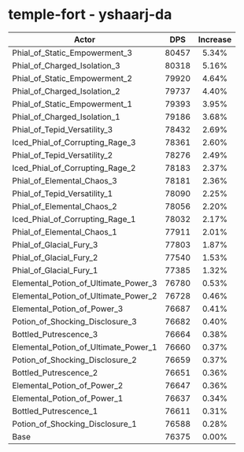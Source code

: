 # temple-fort - yshaarj-da
| Actor | DPS | Increase |
|---|:---:|:---:|
|Phial_of_Static_Empowerment_3|80457|5.34%|
|Phial_of_Charged_Isolation_3|80318|5.16%|
|Phial_of_Static_Empowerment_2|79920|4.64%|
|Phial_of_Charged_Isolation_2|79737|4.40%|
|Phial_of_Static_Empowerment_1|79393|3.95%|
|Phial_of_Charged_Isolation_1|79186|3.68%|
|Phial_of_Tepid_Versatility_3|78432|2.69%|
|Iced_Phial_of_Corrupting_Rage_3|78361|2.60%|
|Phial_of_Tepid_Versatility_2|78276|2.49%|
|Iced_Phial_of_Corrupting_Rage_2|78183|2.37%|
|Phial_of_Elemental_Chaos_3|78181|2.36%|
|Phial_of_Tepid_Versatility_1|78090|2.25%|
|Phial_of_Elemental_Chaos_2|78056|2.20%|
|Iced_Phial_of_Corrupting_Rage_1|78032|2.17%|
|Phial_of_Elemental_Chaos_1|77911|2.01%|
|Phial_of_Glacial_Fury_3|77803|1.87%|
|Phial_of_Glacial_Fury_2|77540|1.53%|
|Phial_of_Glacial_Fury_1|77385|1.32%|
|Elemental_Potion_of_Ultimate_Power_3|76780|0.53%|
|Elemental_Potion_of_Ultimate_Power_2|76728|0.46%|
|Elemental_Potion_of_Power_3|76687|0.41%|
|Potion_of_Shocking_Disclosure_3|76682|0.40%|
|Bottled_Putrescence_3|76664|0.38%|
|Elemental_Potion_of_Ultimate_Power_1|76660|0.37%|
|Potion_of_Shocking_Disclosure_2|76659|0.37%|
|Bottled_Putrescence_2|76651|0.36%|
|Elemental_Potion_of_Power_2|76647|0.36%|
|Elemental_Potion_of_Power_1|76637|0.34%|
|Bottled_Putrescence_1|76611|0.31%|
|Potion_of_Shocking_Disclosure_1|76588|0.28%|
|Base|76375|0.00%|
